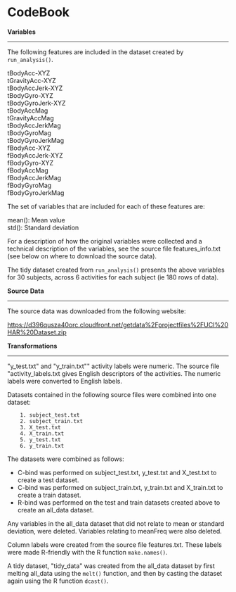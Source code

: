 CodeBook
========================================================

**Variables**
________________________________________________________
The following features are included in the dataset created by ```run_analysis()```. 

tBodyAcc-XYZ  
tGravityAcc-XYZ  
tBodyAccJerk-XYZ  
tBodyGyro-XYZ  
tBodyGyroJerk-XYZ  
tBodyAccMag  
tGravityAccMag  
tBodyAccJerkMag  
tBodyGyroMag  
tBodyGyroJerkMag  
fBodyAcc-XYZ  
fBodyAccJerk-XYZ  
fBodyGyro-XYZ  
fBodyAccMag  
fBodyAccJerkMag  
fBodyGyroMag  
fBodyGyroJerkMag  

The set of variables that are included for each of these features are:

mean(): Mean value  
std(): Standard deviation  

For a description of how the original variables were collected and a technical description of the variables, see the source file features_info.txt (see below on where to download the source data).  

The tidy dataset created from ```run_analysis()``` presents the above variables for 30 subjects, across 6 activities for each subject (ie 180 rows of data).

**Source Data**
________________________________________________________

The source data was downloaded from the following website:

https://d396qusza40orc.cloudfront.net/getdata%2Fprojectfiles%2FUCI%20HAR%20Dataset.zip 

**Transformations**
________________________________________________________
"y_test.txt" and "y_train.txt"" activity labels were numeric. The source file "activity_labels.txt gives English descriptors of the activities. The numeric labels were converted to English labels.

Datasets contained in the following source files were combined into one dataset:

        1. subject_test.txt
        2. subject_train.txt
        3. X_test.txt
        4. X_train.txt
        5. y_test.txt
        6. y_train.txt
        
The datasets were combined as follows:

- C-bind was performed on subject_test.txt, y_test.txt and X_test.txt to create a test dataset.
- C-bind was performed on subject_train.txt, y_train.txt and X_train.txt to create a train dataset.
- R-bind was performed on the test and train datasets created above to create an all_data dataset.

Any variables in the all_data dataset that did not relate to mean or standard deviation, were deleted. Variables relating to meanFreq were also deleted.

Column labels were created from the source file features.txt. These labels were made R-friendly with the R function ```make.names()```.

A tidy dataset, "tidy_data" was created from the all_data dataset by first melting all_data using the ```melt()``` function, and then by casting the dataset again using the R function ```dcast()```. 





